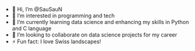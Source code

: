 - 👋 Hi, I’m @SauSauN
- 👀 I’m interested in programming and tech 
- 🌱 I’m currently learning data science and enhancing my skills in Python and C language
- 💞️ I’m looking to collaborate on data science projects for my career
- ⚡ Fun fact: I love Swiss landscapes!

<!---
SauSauN/SauSauN is a ✨ special ✨ repository because its `README.md` (this file) appears on your GitHub profile.
You can click the Preview link to take a look at your changes.
--->

